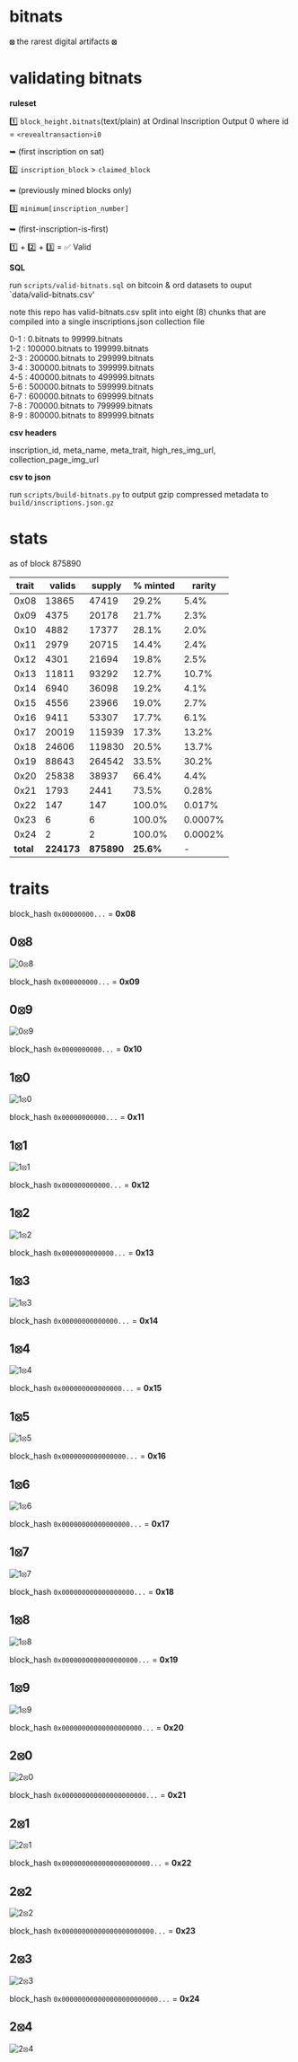 # bitnats

**⦻** the rarest digital artifacts **⦻**

# validating bitnats

**ruleset**

1️⃣ `block_height.bitnats`(text/plain)
    at
    Ordinal Inscription Output 0 
        where
        id = `<revealtransaction>i0`

➥ (first inscription on sat)

2️⃣ `inscription_block` > `claimed_block`  

➥ (previously mined blocks only)

3️⃣ `minimum[inscription_number]` 

➥ (first-inscription-is-first)

1️⃣ + 2️⃣ + 3️⃣ = ✅ Valid

**SQL**

run `scripts/valid-bitnats.sql` on bitcoin & ord datasets to ouput `data/valid-bitnats.csv'

note this repo has valid-bitnats.csv split into eight (8) chunks that are compiled into a single inscriptions.json collection file

0-1 : 0.bitnats to 99999.bitnats  
1-2 : 100000.bitnats to 199999.bitnats  
2-3 : 200000.bitnats to 299999.bitnats  
3-4 : 300000.bitnats to 399999.bitnats  
4-5 : 400000.bitnats to 499999.bitnats  
5-6 : 500000.bitnats to 599999.bitnats  
6-7 : 600000.bitnats to 699999.bitnats  
7-8 : 700000.bitnats to 799999.bitnats  
8-9 : 800000.bitnats to 899999.bitnats  

**csv headers**

inscription_id, meta_name, meta_trait, high_res_img_url, collection_page_img_url

**csv to json**

run `scripts/build-bitnats.py` to output gzip compressed metadata to `build/inscriptions.json.gz`

# stats

as of block 875890

| trait | valids | supply | % minted | rarity |
|-------| -------| -------| -------- | ------- |
| 0x08 | 13865 | 47419 | 29.2% | 5.4% |
| 0x09 | 4375 | 20178 | 21.7% | 2.3% |
| 0x10 | 4882 | 17377 | 28.1% | 2.0% |
| 0x11 | 2979 | 20715 | 14.4% | 2.4% |
| 0x12 | 4301 | 21694 | 19.8% | 2.5% |
| 0x13 | 11811 | 93292 | 12.7% | 10.7% |
| 0x14 | 6940 | 36098 | 19.2% | 4.1% |
| 0x15 | 4556 | 23966 | 19.0% | 2.7% |
| 0x16 | 9411 | 53307 | 17.7% | 6.1% |
| 0x17 | 20019 | 115939 | 17.3% | 13.2% |
| 0x18 | 24606 | 119830 | 20.5% | 13.7% |
| 0x19 | 88643 | 264542 | 33.5% | 30.2% |
| 0x20 | 25838 | 38937 | 66.4% | 4.4% |
| 0x21 | 1793 | 2441 | 73.5% | 0.28% |
| 0x22 | 147 | 147 | 100.0% | 0.017% |
| 0x23 | 6 | 6 | 100.0% | 0.0007% |
| 0x24 | 2 | 2 | 100.0% | 0.0002% |
| **total** | **224173** | **875890** | **25.6%** | - |

# traits

block_hash `0x00000000...` = **0x08**

## 0⦻8

![0⦻8](images/08.svg)

block_hash `0x000000000...` = **0x09** 

## 0⦻9

![0⦻9](images/09.svg)

block_hash `0x0000000000...` = **0x10** 

## 1⦻0

![1⦻0](images/10.svg)

block_hash `0x00000000000...` = **0x11** 

## 1⦻1

![1⦻1](images/11.svg)

block_hash `0x000000000000...` = **0x12** 

## 1⦻2

![1⦻2](images/12.svg)

block_hash `0x0000000000000...` = **0x13** 

## 1⦻3

![1⦻3](images/13.svg)

block_hash `0x00000000000000...` = **0x14** 

## 1⦻4

![1⦻4](images/14.svg)

block_hash `0x000000000000000...` = **0x15** 

## 1⦻5

![1⦻5](images/15.svg)

block_hash `0x0000000000000000...` = **0x16** 

## 1⦻6

![1⦻6](images/16.svg)

block_hash `0x00000000000000000...` = **0x17** 

## 1⦻7

![1⦻7](images/17.svg)

block_hash `0x000000000000000000...` = **0x18** 

## 1⦻8

![1⦻8](images/18.svg)

block_hash `0x0000000000000000000...` = **0x19** 

## 1⦻9

![1⦻9](images/19.svg)

block_hash `0x00000000000000000000...` = **0x20** 

## 2⦻0

![2⦻0](images/20.svg)

block_hash `0x000000000000000000000...` = **0x21** 

## 2⦻1

![2⦻1](images/21.svg)

block_hash `0x0000000000000000000000...` = **0x22** 

## 2⦻2

![2⦻2](images/22.svg)

block_hash `0x00000000000000000000000...` = **0x23** 

## 2⦻3

![2⦻3](images/23.svg)

block_hash `0x000000000000000000000000...` = **0x24** 

## 2⦻4

![2⦻4](images/24.svg)

